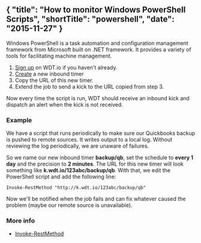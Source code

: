 {
  "title": "How to monitor Windows PowerShell Scripts",
  "shortTitle": "powershell",
  "date": "2015-11-27"
}
---
Windows PowerShell is a task automation and configuration management framework from Microsoft built on .NET framework.  It provides a variety of tools for facilitating machine management.

1. [Sign up](https://wdt.io/signup) on WDT.io if you haven't already.
2. [Create](inbound_timer.html) a new inbound timer
3. Copy the URL of this new timer.
4. Extend the job to send a kick to the URL copied from step 3.

Now every time the script is run, WDT should receive an inbound kick and dispatch an alert when the kick is not received.

### Example

We have a script that runs periodically to make sure our Quickbooks backup is pushed to remote sources.  It writes output to a local log.
Without reviewing the log periodically, we are unaware of failures.  

So we name our new inbound timer **backup/qb**, set the schedule to **every 1 day** and the precision to **2 minutes**.  The URL for this new timer will look something like **k.wdt.io/123abc/backup/qb**.  With that, we edit the PowerShell script and add the following line:

```
Invoke-RestMethod "http://k.wdt.io/123abc/backup/qb"
```

Now we'll be notified when the job fails and can fix whatever caused the problem (maybe our remote source is unavailable).

### More info

- [Invoke-RestMethod](https://technet.microsoft.com/en-us/library/hh849971.aspx)
